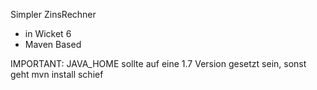 Simpler ZinsRechner

- in Wicket 6
- Maven Based

IMPORTANT:
JAVA_HOME sollte auf eine 1.7 Version gesetzt sein, sonst geht mvn install schief
